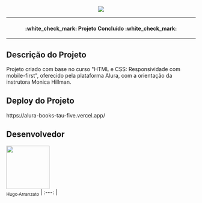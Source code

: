 <p align="center">
 <img src="https://i.imgur.com/ZP5EHl9.png">
</p>
<hr>

<h4 align="center">
 :white_check_mark: Projeto Concluído :white_check_mark:
</h4>

<hr>

## Descrição do Projeto
<p align="justfy">
 Projeto criado com base no curso "HTML e CSS: Responsividade com mobile-first", oferecido pela plataforma Alura, com a orientação da instrutora Monica Hillman.
</p>

## Deploy do Projeto
<p> https://alura-books-tau-five.vercel.app/ </p>

## Desenvolvedor
[<img src="https://avatars.githubusercontent.com/u/100294450?v=4" width=115><br><sub>Hugo Arranzato</sub>](https://github.com/hugoarranzato) 
| :---: |
